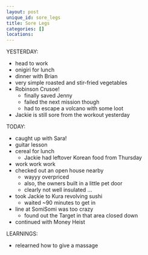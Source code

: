 ```yaml
---
layout: post
unique_id: sore_legs
title: Sore Legs
categories: []
locations: 
---
```


YESTERDAY:
* head to work
* onigiri for lunch
* dinner with Brian
* very simple roasted and stir-fried vegetables
* Robinson Crusoe!
  * finally saved Jenny
  * failed the next mission though
  * had to escape a volcano with some loot
* Jackie is still sore from the workout yesterday

TODAY:
* caught up with Sara!
* guitar lesson
* cereal for lunch
  * Jackie had leftover Korean food from Thursday
* work work work
* checked out an open house nearby
  * wayyy overpriced
  * also, the owners built in a little pet door
  * clearly not well insulated ...
* took Jackie to Kura revolving sushi
  * waited ~90 minutes to get in
* line at SomiSomi was too crazy
  * found out the Target in that area closed down
* continued with Money Heist

LEARNINGS:
* relearned how to give a massage
